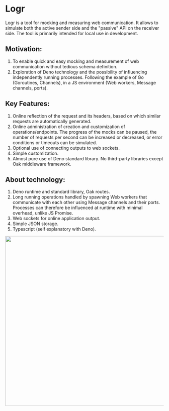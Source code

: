 # Logr 

Logr is a tool for mocking and measuring web communication. It allows to simulate both the active sender side and the "passive" API on the receiver side. The tool is primarily intended for local use in development.



## Motivation:
1. To enable quick and easy mocking and measurement of web communication without tedious schema definition. 
2. Exploration of Deno technology and the possibility of influencing independently running processes. Following the example of Go (Goroutines, Channels), in a JS environment (Web workers, Message channels, ports).

## Key Features:
1. Online reflection of the request and its headers, based on which similar requests are automatically generated.
2. Online administration of creation and customization of operations/endpoints. 
The progress of the mocks can be paused, the number of requests per second can be increased or decreased, or error conditions or timeouts can be simulated.
3. Optional use of connecting outputs to web sockets.
4. Simple customization.
5. Almost pure use of Deno standard library. No third-party libraries except Oak middleware framework.


##  About technology:
1. Deno runtime and standard library, Oak routes.
2. Long running operations handled by spawning Web workers that communicate with each other using Message channels and their ports. Processes can therefore be influenced at runtime with minimal overhead, unlike JS Promise.
3. Web sockets for online application output.
4. Simple JSON storage.
5. Typescript (self explanatory with Deno).



<img align="left" width="771" height="541" src="https://drive.google.com/uc?export=view&id=1cTlSpRI8v1KyhAP1rXwDRVieWE4nxDfI">


